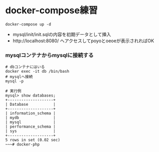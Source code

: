 # docker-compose練習

~~~
docker-compose up -d
~~~
- mysql/init/init.sqlの内容を初期データとして挿入
- http://localhost:8080/ へアクセスしてpoyoとoeoeが表示されればOK




### mysqlコンテナからmysqlに接続する
~~~
# dbコンテナにはいる
docker exec -it db /bin/bash
# mysqlへ接続
mysql -p

# 実行例
mysql> show databases;
+--------------------+
| Database           |
+--------------------+
| information_schema |
| mydb               |
| mysql              |
| performance_schema |
| sys                |
+--------------------+
5 rows in set (0.02 sec)
~~~# docker-php
